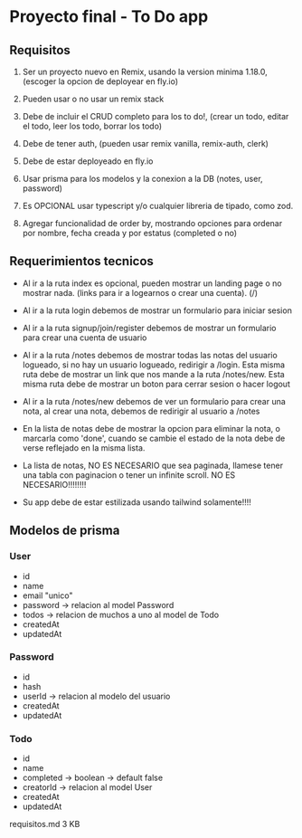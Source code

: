 # Proyecto final - To Do app

## Requisitos

1. Ser un proyecto nuevo en Remix, usando la version minima 1.18.0, (escoger la opcion de deployear en fly.io)

2. Pueden usar o no usar un remix stack

3. Debe de incluir el CRUD completo para los to do!, (crear un todo, editar el todo, leer los todo, borrar los todo)

4. Debe de tener auth, (pueden usar remix vanilla, remix-auth, clerk)

5. Debe de estar deployeado en fly.io

6. Usar prisma para los modelos y la conexion a la DB (notes, user, password)

7. Es OPCIONAL usar typescript y/o cualquier libreria de tipado, como zod.

8. Agregar funcionalidad de order by, mostrando opciones para ordenar por nombre, fecha creada y por estatus (completed o no)

## Requerimientos tecnicos

-   Al ir a la ruta index es opcional, pueden mostrar un landing page o no mostrar nada. (links para ir a logearnos o crear una cuenta). (/)

-   Al ir a la ruta login debemos de mostrar un formulario para iniciar sesion

-   Al ir a la ruta signup/join/register debemos de mostrar un formulario para crear una cuenta de usuario

-   Al ir a la ruta /notes debemos de mostrar todas las notas del usuario logueado, si no hay un usuario logueado, redirigir a /login. Esta misma ruta debe de mostrar un link que nos mande a la ruta /notes/new. Esta misma ruta debe de mostrar un boton para cerrar sesion o hacer logout

-   Al ir a la ruta /notes/new debemos de ver un formulario para crear una nota, al crear una nota, debemos de redirigir al usuario a /notes

-   En la lista de notas debe de mostrar la opcion para eliminar la nota, o marcarla como 'done', cuando se cambie el estado de la nota debe de verse reflejado en la misma lista.

-   La lista de notas, NO ES NECESARIO que sea paginada, llamese tener una tabla con paginacion o tener un infinite scroll. NO ES NECESARIO!!!!!!!!

-   Su app debe de estar estilizada usando tailwind solamente!!!!

## Modelos de prisma

### User

-   id
-   name
-   email "unico"
-   password -> relacion al model Password
-   todos -> relacion de muchos a uno al model de Todo
-   createdAt
-   updatedAt

### Password

-   id
-   hash
-   userId -> relacion al modelo del usuario
-   createdAt
-   updatedAt

### Todo

-   id
-   name
-   completed -> boolean -> default false
-   creatorId -> relacion al model User
-   createdAt
-   updatedAt

requisitos.md
3 KB

